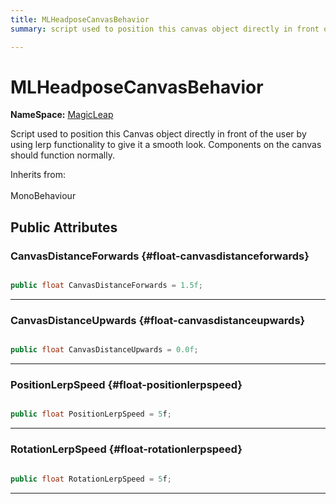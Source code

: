 ```yaml
---
title: MLHeadposeCanvasBehavior
summary: script used to position this canvas object directly in front of the user by using lerp functionality to give it a smooth look. components on the canvas should function normally. 

---
```


# MLHeadposeCanvasBehavior



**NameSpace:** 
[MagicLeap](/versioned_docs/version-03-Jan-2023/unity-api/api/UnityEngine.XR.MagicLeap/UnityEngine.XR.MagicLeap.md) 


Script used to position this Canvas object directly in front of the user by using lerp functionality to give it a smooth look. Components on the canvas should function normally.   


Inherits from: <br></br>MonoBehaviour




## Public Attributes

### CanvasDistanceForwards {#float-canvasdistanceforwards}

```csharp

public float CanvasDistanceForwards = 1.5f;

```






-----------

### CanvasDistanceUpwards {#float-canvasdistanceupwards}

```csharp

public float CanvasDistanceUpwards = 0.0f;

```






-----------

### PositionLerpSpeed {#float-positionlerpspeed}

```csharp

public float PositionLerpSpeed = 5f;

```






-----------

### RotationLerpSpeed {#float-rotationlerpspeed}

```csharp

public float RotationLerpSpeed = 5f;

```






-----------

